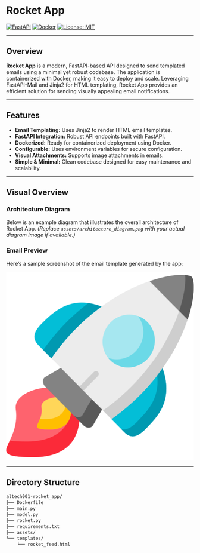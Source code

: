 # Rocket App

[![FastAPI](https://img.shields.io/badge/FastAPI-%23121011.svg?style=for-the-badge&logo=fastapi&logoColor=white)](https://fastapi.tiangolo.com/)
[![Docker](https://img.shields.io/badge/Docker-2496ED?style=for-the-badge&logo=docker&logoColor=white)](https://www.docker.com/)
[![License: MIT](https://img.shields.io/badge/License-MIT-yellow.svg)](LICENSE)

---

## Overview

**Rocket App** is a modern, FastAPI-based API designed to send templated emails using a minimal yet robust codebase. The application is containerized with Docker, making it easy to deploy and scale. Leveraging FastAPI-Mail and Jinja2 for HTML templating, Rocket App provides an efficient solution for sending visually appealing email notifications.

---

## Features

- **Email Templating:** Uses Jinja2 to render HTML email templates.
- **FastAPI Integration:** Robust API endpoints built with FastAPI.
- **Dockerized:** Ready for containerized deployment using Docker.
- **Configurable:** Uses environment variables for secure configuration.
- **Visual Attachments:** Supports image attachments in emails.
- **Simple & Minimal:** Clean codebase designed for easy maintenance and scalability.

---

## Visual Overview

### Architecture Diagram

Below is an example diagram that illustrates the overall architecture of Rocket App. *(Replace `assets/architecture_diagram.png` with your actual diagram image if available.)*



### Email Preview

Here’s a sample screenshot of the email template generated by the app:

![Email Template Screenshot](assets/rocket.png)

---

## Directory Structure

```plaintext
altech001-rocket_app/
├── Dockerfile
├── main.py
├── model.py
├── rocket.py
├── requirements.txt
├── assets/
└── templates/
    └── rocket_feed.html
```